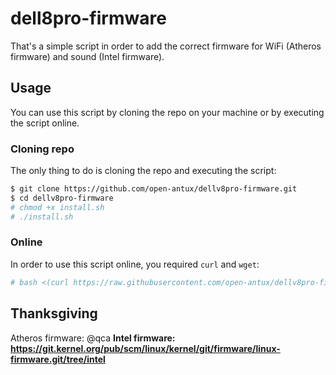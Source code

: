 # dell8pro-firmware
That's a simple script in order to add the correct firmware for WiFi (Atheros firmware) and sound (Intel firmware).

## Usage
You can use this script by cloning the repo on your machine or by executing the script online.

### Cloning repo
The only thing to do is cloning the repo and executing the script:
```bash
$ git clone https://github.com/open-antux/dellv8pro-firmware.git
$ cd dellv8pro-firmware
# chmod +x install.sh
# ./install.sh
```
### Online
In order to use this script online, you required `curl` and `wget`:
```bash
# bash <(curl https://raw.githubusercontent.com/open-antux/dellv8pro-firmware/main/install.sh)
```

## Thanksgiving 
Atheros firmware: @qca <b/>
Intel firmware: https://git.kernel.org/pub/scm/linux/kernel/git/firmware/linux-firmware.git/tree/intel
